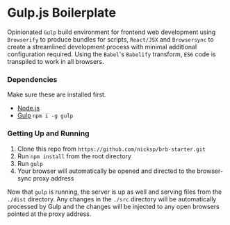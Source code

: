 # Gulp.js Boilerplate
Opinionated `Gulp` build environment for frontend web development using `Browserify` to produce bundles for scripts, `React/JSX` and `Browsersync` to create a streamlined development process with minimal additional configuration required. Using the `Babel`'s `Babelify` transform, `ES6` code is transpiled to work in all browsers.

### Dependencies

Make sure these are installed first.

* [Node.js](http://nodejs.org)
* [Gulp](http://gulpjs.com) `npm i -g gulp`

### Getting Up and Running

1. Clone this repo from `https://github.com/nicksp/brb-starter.git`
2. Run `npm install` from the root directory
3. Run `gulp`
4. Your browser will automatically be opened and directed to the browser-sync proxy address

Now that `gulp` is running, the server is up as well and serving files from the `./dist` directory. Any changes in the `./src` directory will be automatically processed by Gulp and the changes will be injected to any open browsers pointed at the proxy address.
